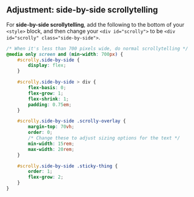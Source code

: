 ## Adjustment: side-by-side scrollytelling

For **side-by-side scrollytelling**, add the following to the bottom of your `<style>` block, and then change your `<div id="scrolly">` to be `<div id="scrolly" class="side-by-side">`.

```css
/* When it's less than 700 pixels wide, do normal scrollytelling */
@media only screen and (min-width: 700px) {
    #scrolly.side-by-side {
        display: flex;
    }

    #scrolly.side-by-side > div {
        flex-basis: 0;
        flex-grow: 1;
        flex-shrink: 1;
        padding: 0.75em;
    }

    #scrolly.side-by-side .scrolly-overlay {
        margin-top: 70vh;
        order: 0;
        /* Change these to adjust sizing options for the text */
        min-width: 15rem;
        max-width: 20rem;
    }

    #scrolly.side-by-side .sticky-thing {
        order: 1;
        flex-grow: 2;
    }
}
```
